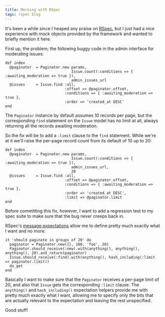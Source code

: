 ```yaml
---
title: Mocking with RSpec
tags: rspec blog
---
```


It's been a while since I heaped any praise on [RSpec](/wiki/RSpec), but I just had a nice experience with mock objects provided by the framework and wanted to briefly mention it here.

First up, the problem; the following buggy code in the admin interface for moderating issues:

    def index
      @paginator  = Paginator.new params,
                                  Issue.count(:conditions => { :awaiting_moderation => true }),
                                  admin_issues_url
      @issues     = Issue.find :all,
                               :offset => @paginator.offset,
                               :conditions => { :awaiting_moderation => true },
                               :order => 'created_at DESC'
    end

The `Paginator` instance by default assumes 10 records per page, but the corresponding `find` statement on the `Issue` model has no limit at all, always returning all the records awaiting moderation.

So the fix will be to add a `:limit` clause to the `find` statement. While we're at it we'll raise the per-page record count from its default of 10 up to 20:

    def index
      @paginator  = Paginator.new params,
                                  Issue.count(:conditions => { :awaiting_moderation => true }),
                                  admin_issues_url,
                                  20
      @issues     = Issue.find :all,
                               :offset => @paginator.offset,
                               :conditions => { :awaiting_moderation => true },
                               :order => 'created_at DESC',
                               :limit => @paginator.limit
    end

Before committing this fix, however, I want to add a regression test to my spec suite to make sure that the bug never creeps back in.

RSpec's [message expectations](http://rspec.info/documentation/mocks/message_expectations.html) allow me to define pretty much exactly what I want and no more:

    it 'should paginate in groups of 20' do
      paginator = Paginator.new({}, 100, 'foo', 20)
      Paginator.should_receive(:new).with(anything(), anything(), anything(), 20).and_return(paginator)
      Issue.should_receive(:find).with(anything(), hash_including(:limit => paginator.limit))
      do_get
    end

Basically I want to make sure that the `Paginator` receives a per-page limit of 20, and also that `Issue` gets the corresponding `:limit` clause. The `anything()` and `hash_including()` expectation helpers provide me with pretty much exactly what I want, allowing me to specify only the bits that are actually relevant to the expectation and leaving the rest unspecified.

Good stuff!
